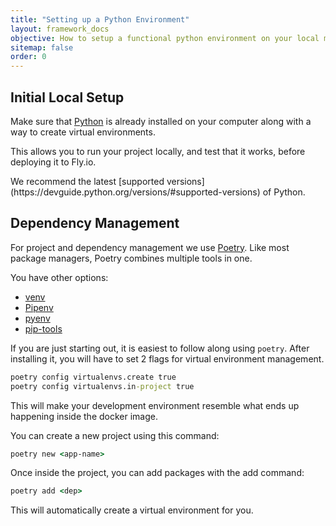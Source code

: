 ```yaml
---
title: "Setting up a Python Environment"
layout: framework_docs
objective: How to setup a functional python environment on your local machine.
sitemap: false
order: 0
---
```


## Initial Local Setup

Make sure that [Python](https://www.python.org/) is already installed on your computer along with a way to create virtual environments.

This allows you to run your project locally, and test that it works, before deploying it to Fly.io.

<section class="callout">
We recommend the latest [supported versions](https://devguide.python.org/versions/#supported-versions) of Python.
</section>

## Dependency Management

For project and dependency management we use [Poetry](https://python-poetry.org/). Like most package managers, Poetry combines multiple tools in one. 

You have other options:
- [venv](https://docs.python.org/3/library/venv.html#module-venv)
- [Pipenv](https://github.com/pypa/pipenv)
- [pyenv](https://github.com/pyenv/pyenv)
- [pip-tools](https://pypi.org/project/pip-tools/)

If you are just starting out, it is easiest to follow along using `poetry`. 
After installing it, you will have to set 2 flags for virtual environment management.

```cmd
poetry config virtualenvs.create true
poetry config virtualenvs.in-project true
```

This will make your development environment resemble what ends up happening inside the docker image. 

You can create a new project using this command:

```cmd
poetry new <app-name>
```

Once inside the project, you can add packages with the add command:

```cmd
poetry add <dep>
```

This will automatically create a virtual environment for you. 

